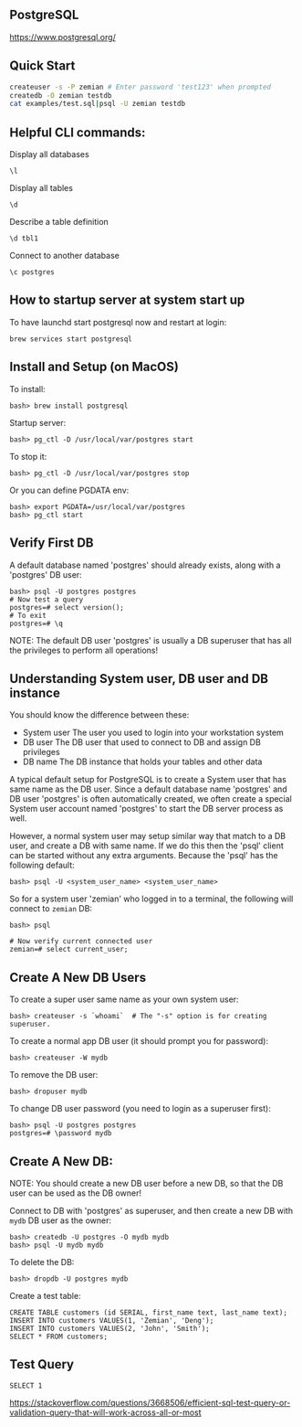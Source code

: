 ## PostgreSQL

https://www.postgresql.org/

## Quick Start

```sh
createuser -s -P zemian # Enter password 'test123' when prompted
createdb -O zemian testdb
cat examples/test.sql|psql -U zemian testdb
```

## Helpful CLI commands:

Display all databases
    
    \l

Display all tables
    
    \d

Describe a table definition

    \d tbl1
    
Connect to another database

    \c postgres


## How to startup server at system start up

To have launchd start postgresql now and restart at login:

    brew services start postgresql

## Install and Setup (on MacOS)

To install:

    bash> brew install postgresql

Startup server:
    
    bash> pg_ctl -D /usr/local/var/postgres start

To stop it:

    bash> pg_ctl -D /usr/local/var/postgres stop

Or you can define PGDATA env:

    bash> export PGDATA=/usr/local/var/postgres
    bash> pg_ctl start

## Verify First DB

A default database named 'postgres' should already exists, along with a 'postgres' DB user:

    bash> psql -U postgres postgres
    # Now test a query
    postgres=# select version();
    # To exit
    postgres=# \q
    
NOTE: The default DB user 'postgres' is usually a DB superuser that has all the privileges to
perform all operations! 
    
## Understanding System user, DB user and DB instance

You should know the difference between these:
 
- System user   The user you used to login into your workstation system
- DB user       The DB user that used to connect to DB and assign DB privileges
- DB name       The DB instance that holds your tables and other data

A typical default setup for PostgreSQL is to create a System user that has same name as the DB user. Since a default database name 'postgres' and DB user 'postgres' is often automatically created, we often create a special System user account named 'postgres' to start the DB server process as well.

However, a normal system user may setup similar way that match to a DB user, and create a DB with same name. 
If we do this then the 'psql' client can be started without any extra arguments. Because the 'psql' has the following default:

    bash> psql -U <system_user_name> <system_user_name>

So for a system user 'zemian' who logged in to a terminal, the following will connect to `zemian` DB:
    
    bash> psql
    
    # Now verify current connected user
    zemian=# select current_user;
    
## Create A New DB Users

To create a super user same name as your own system user:

    bash> createuser -s `whoami`  # The "-s" option is for creating superuser.
    
To create a normal app DB user (it should prompt you for password):

    bash> createuser -W mydb
    
To remove the DB user:

    bash> dropuser mydb
    
To change DB user password (you need to login as a superuser first):

    bash> psql -U postgres postgres
    postgres=# \password mydb

## Create A New DB:

NOTE: You should create a new DB user before a new DB, so that the DB user can be used as the DB owner!

Connect to DB with 'postgres' as superuser, and then create a new DB with `mydb` DB user as the owner:

    bash> createdb -U postgres -O mydb mydb
    bash> psql -U mydb mydb

To delete the DB:
    
    bash> dropdb -U postgres mydb

Create a test table:

```
CREATE TABLE customers (id SERIAL, first_name text, last_name text);
INSERT INTO customers VALUES(1, 'Zemian', 'Deng');
INSERT INTO customers VALUES(2, 'John', 'Smith');
SELECT * FROM customers;
```

## Test Query

    SELECT 1
    
https://stackoverflow.com/questions/3668506/efficient-sql-test-query-or-validation-query-that-will-work-across-all-or-most